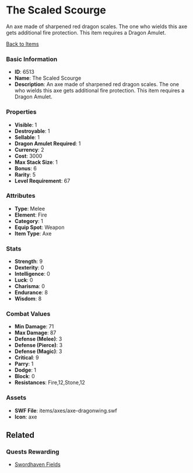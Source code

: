 # The Scaled Scourge

An axe made of sharpened red dragon scales. The one who wields this axe gets additional fire protection. This item requires a Dragon Amulet.

[Back to Items](../items.md)

### Basic Information

- **ID**: 6513
- **Name**: The Scaled Scourge
- **Description**: An axe made of sharpened red dragon scales. The one who wields this axe gets additional fire protection. This item requires a Dragon Amulet.

### Properties

- **Visible**: 1
- **Destroyable**: 1
- **Sellable**: 1
- **Dragon Amulet Required**: 1
- **Currency**: 2
- **Cost**: 3000
- **Max Stack Size**: 1
- **Bonus**: 6
- **Rarity**: 5
- **Level Requirement**: 67

### Attributes

- **Type**: Melee
- **Element**: Fire
- **Category**: 1
- **Equip Spot**: Weapon
- **Item Type**: Axe

### Stats

- **Strength**: 9
- **Dexterity**: 0
- **Intelligence**: 0
- **Luck**: 0
- **Charisma**: 0
- **Endurance**: 8
- **Wisdom**: 8

### Combat Values

- **Min Damage**: 71
- **Max Damage**: 87
- **Defense (Melee)**: 3
- **Defense (Pierce)**: 3
- **Defense (Magic)**: 3
- **Critical**: 9
- **Parry**: 1
- **Dodge**: 1
- **Block**: 0
- **Resistances**: Fire,12,Stone,12

### Assets

- **SWF File**: items/axes/axe-dragonwing.swf
- **Icon**: axe

## Related

### Quests Rewarding

- [Swordhaven Fields](../quests/845-swordhaven-fields.md)


